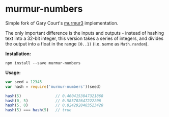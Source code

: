 murmur-numbers
==========

Simple fork of Gary Court's [murmur3](https://github.com/garycourt/murmurhash-js) 
implementation.

The only important difference is the inputs and outputs - 
instead of hashing text into a 32-bit integer, this version takes a 
series of integers, and divides the output into a float in the range
`[0..1)` (i.e. same as `Math.random`).


**Installation:**

```shell    
npm install --save murmur-numbers
```

**Usage:**

```js
var seed = 12345
var hash = require('murmur-numbers')(seed)

hash(5)               // 0.4604153847321868
hash(0, 5)            // 0.585702647222206
hash(5, 0)            // 0.8242928483523428
hash(5) === hash(5)   // true
```

